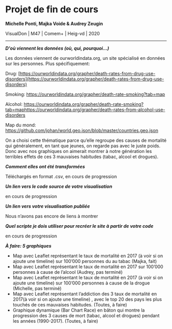 # Projet de fin de cours

**Michelle Ponti, Majka Voide & Audrey Zeugin**  

VisualDon | M47 | Comem+ | Heig-vd | 2020

------

***D'où viennent les données (où, qui, pourquoi...)***

Les données viennent de ourworldindata.org, un site spécialisé en données sur les personnes. Plus spécifiquement:

Drug:
[https://ourworldindata.org/grapher/death-rates-from-drug-use-disorders](https://ourworldindata.org/grapher/death-rates-from-drug-use-disorders)

Smoking:
https://ourworldindata.org/grapher/death-rate-smoking?tab=map

Alcohol:
https://ourworldindata.org/grapher/death-rate-smoking?tab=maphttps://ourworldindata.org/grapher/death-rates-from-alcohol-use-disorders

Map du mond:
https://github.com/johan/world.geo.json/blob/master/countries.geo.json

On a choisi cette thématique parce qu’elle regroupe des causes de mortalité qui généralement, en tant que jeunes, on regarde pas avec le juste poids. Donc avec nos graphiques on aimerait montrer à notre génération les terribles effets de ces 3 mauvaises habitudes (tabac, alcool et drogues).

***Comment elles ont été transformées***

Téléchargés en format .csv, en cours de progression

***Un lien vers le code source de votre visualisation***

en cours de progression

***Un lien vers votre visualisation publiée***

Nous n’avons pas encore de liens à montrer

***Quel scripte je dois utiliser pour recréer le site à partir de votre code***

en cours de progression

***À faire: 5 graphiques***

- Map avec Leaflet  représentant le taux de mortalité en 2017 (à voir si on ajoute une timeline) sur 100’000 personnes du au tabac (Majka, fait)
- Map avec Leaflet représentant le taux de mortalité en 2017 sur 100’000 personnes à cause de l’alcool (Audrey, pas terminé)
- Map avec Leaflet représentant le taux de mortalité en 2017 (à voir si on ajoute une timeline) sur 100’000 personnes à cause de la drogue (Michelle, pas terminé)
- Map avec Leaflet représentant l’addiction des 3 taux de mortalité en 2017(à voir si on ajoute une timeline) , avec le top 20 des pays les plus touchés de ces mauvaises habitudes. (Toutes, à faire)
- Graphique dynamique (Bar Chart Race) en bâton qui montre la progression des 3 causes de mort (tabac, alcool et drogues) pendant les années (1990-2017). (Toutes, à faire)
